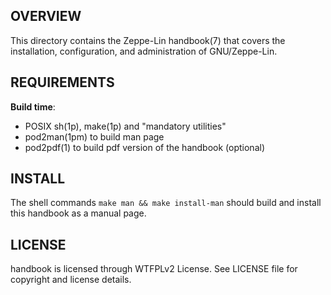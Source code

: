 OVERVIEW
--------
This directory contains the Zeppe-Lin handbook(7) that covers the
installation, configuration, and administration of GNU/Zeppe-Lin.


REQUIREMENTS
------------
**Build time**:
- POSIX sh(1p), make(1p) and "mandatory utilities"
- pod2man(1pm) to build man page
- pod2pdf(1) to build pdf version of the handbook (optional)


INSTALL
-------
The shell commands `make man && make install-man` should build and
install this handbook as a manual page.


LICENSE
-------
handbook is licensed through WTFPLv2 License.
See LICENSE file for copyright and license details.
